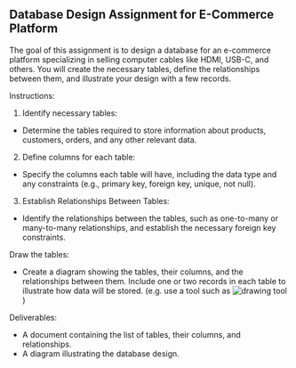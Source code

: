 ## Database Design Assignment for E-Commerce Platform

The goal of this assignment is to design a database for an e-commerce platform specializing in selling computer cables like HDMI, USB-C, and others. You will create the necessary tables, define the relationships between them, and illustrate your design with a few records.

Instructions:

1. Identify necessary tables:
- Determine the tables required to store information about products, customers, orders, and any other relevant data.

2. Define columns for each table:
- Specify the columns each table will have, including the data type and any constraints (e.g., primary key, foreign key, unique, not null).

3. Establish Relationships Between Tables:
- Identify the relationships between the tables, such as one-to-many or many-to-many relationships, and establish the necessary foreign key constraints.

Draw the tables:
- Create a diagram showing the tables, their columns, and the relationships between them. Include one or two records in each table to illustrate how data will be stored. (e.g. use a tool such as ![drawing tool](https://draw.io))

Deliverables:
- A document containing the list of tables, their columns, and relationships.
- A diagram illustrating the database design.